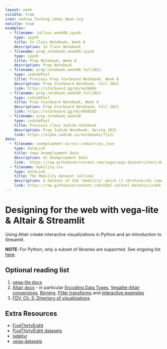 ```yaml
---
layout: week
visible: true
icon: undraw_forming_ideas_0pav.svg
notitle: true
examples:
  - filename: inClass_week08.ipynb
    type: ipynb
    title: In Class Notebook, Week 8
    description: In Class Notebook
  - filename: prep_notebook_week09.ipynb
    type: ipynb
    title: Prep Notebook, Week 8
    description: Prep Notebook
  - filename: prep_notebook_week08_fall2022
    type: iodidePast
    title: Previous Prep Starboard Notebook, Week 8
    description: Prep Starboard Notebook, Fall 2022
    link: https://starboard.gg/nb/nw1HAOm
  - filename: prep_notebook_week09_fall2021
    type: iodidePast
    title: Prep Starboard Notebook, Week 9
    description: Prep Starboard Notebook, Fall 2021
    link: https://starboard.gg/nb/nKkNIOS
  - filename: prep_notebook_week10
    type: iodidePast
    title: Previous class Iodide notebook
    description: Prep Iodide Notebook, Spring 2021
    link: https://alpha.iodide.io/notebooks/7112/
data:
  - filename: unemployment-across-industries.json
    type: dataLink
    title: Vega Unemployment Data
    description: US Unemployment Data
    link:  https://raw.githubusercontent.com/vega/vega-datasets/next/data/unemployment-across-industries.json
  - filename: mobility.csv
    type: dataLink
    title: The Mobility dataset (online)
    description: A dataset of USA "mobility" which (I <b>think</b> comes from a <a href="https://www.census.gov/library/working-papers/2018/adrm/CES-WP-18-40R.html">a large census study from 1989-2015</a>) and is collected in several places <a href="http://www.stat.cmu.edu/~cshalizi/uADA/15/hw/01/mobility.csv">including right here</a>.  Here "mobility" is referring to how easy it is for a person to move up in economic status (<a href="http://www.stat.cmu.edu/~cshalizi/uADA/15/hw/01/hw-01.pdf">more info can be found here</a>) based on factors like parental income, location, race, etc.
    link: https://raw.githubusercontent.com/UIUC-iSchool-DataViz/is445_data/main/mobility.csv
---
```


# Designing for the web with vega-lite & Altair & Streamlit

Using Altair create interactive visualizations in Python and an introduction to Streamlit.


**NOTE**: For Python, only a subset of libraries are supported. See ongoing list [here](https://github.com/iodide-project/pyodide/tree/master/packages).

## Optional reading list

 1. <a href="https://vega.github.io/vega-lite/docs/">vega-lite docs</a>
 2. <a href="https://altair-viz.github.io/gallery/index.html">Altair docs</a> - in particular <a href="https://altair-viz.github.io/user_guide/encoding.html#encoding-data-types">Encoding Data Types</a>, <a href="https://altair-viz.github.io/user_guide/internals.html#converting-vega-lite-to-altair">Vegalite-Altair conversions</a>, <a href="https://altair-viz.github.io/user_guide/transform/bin.html#bin-transforms">Binning</a>, <a href="https://altair-viz.github.io/user_guide/transform/filter.html">Filter transforms</a> and <a href="https://altair-viz.github.io/gallery/interactive_cross_highlight.html#interactive-chart-with-cross-highlight">interactive examples</a>
 3. <a href="https://serialmentor.com/dataviz/directory-of-visualizations.html">FDV, Ch. 5: Directory of visualizations</a>

 
## Extra Resources
 * [FiveThirtyEight](https://fivethirtyeight.com/)
 * [FiveThirtyEight datasets](https://github.com/fivethirtyeight/data)
 * [jsdelivr](https://www.jsdelivr.com/)
 * [vega-datasets](https://github.com/vega/vega-datasets/tree/master/data)
 
